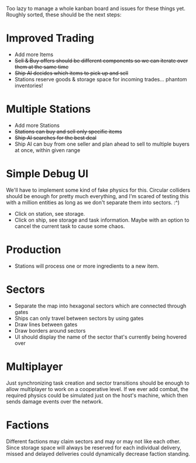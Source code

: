 Too lazy to manage a whole kanban board and issues for these things yet. Roughly sorted, these should be the next steps:

# Improved Trading

- Add more Items
- ~~Sell & Buy offers should be different components so we can iterate over them at the same time~~
- ~~Ship AI decides which items to pick up and sell~~
- Stations reserve goods & storage space for incoming trades... phantom inventories!

# Multiple Stations

- Add more Stations
- ~~Stations can buy and sell only specific items~~
- ~~Ship AI searches for the best deal~~
- Ship AI can buy from one seller and plan ahead to sell to multiple buyers at once, within given range

# Simple Debug UI

We'll have to implement some kind of fake physics for this. Circular colliders should be enough for pretty much
everything, and I'm scared of testing this with a million entities as long as we don't separate them into sectors. :^)

- Click on station, see storage.
- Click on ship, see storage and task information. Maybe with an option to cancel the current task to cause some chaos.

# Production

- Stations will process one or more ingredients to a new item.

# Sectors

- Separate the map into hexagonal sectors which are connected through gates
- Ships can only travel between sectors by using gates
- Draw lines between gates
- Draw borders around sectors
- UI should display the name of the sector that's currently being hovered over

# Multiplayer

Just synchronizing task creation and sector transitions should be enough to allow multiplayer to work on a cooperative
level. If we ever add combat, the required physics could be simulated just on the host's machine, which then sends
damage events over the network.

# Factions

Different factions may claim sectors and may or may not like each other.
Since storage space will always be reserved for each individual delivery, missed and delayed deliveries could
dynamically decrease faction standing.
